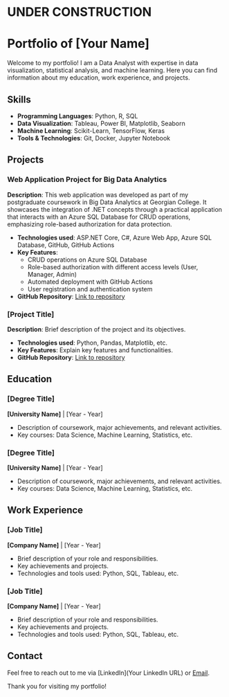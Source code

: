 # UNDER CONSTRUCTION

# Portfolio of [Your Name]

Welcome to my portfolio! I am a Data Analyst with expertise in data visualization, statistical analysis, and machine learning. Here you can find information about my education, work experience, and projects.

## Skills

- **Programming Languages**: Python, R, SQL
- **Data Visualization**: Tableau, Power BI, Matplotlib, Seaborn
- **Machine Learning**: Scikit-Learn, TensorFlow, Keras
- **Tools & Technologies**: Git, Docker, Jupyter Notebook


## Projects

### Web Application Project for Big Data Analytics
**Description**: This web application was developed as part of my postgraduate coursework in Big Data Analytics at Georgian College. It showcases the integration of .NET concepts through a practical application that interacts with an Azure SQL Database for CRUD operations, emphasizing role-based authorization for data protection.

- **Technologies used**: ASP.NET Core, C#, Azure Web App, Azure SQL Database, GitHub, GitHub Actions
- **Key Features**:
  - CRUD operations on Azure SQL Database
  - Role-based authorization with different access levels (User, Manager, Admin)
  - Automated deployment with GitHub Actions
  - User registration and authentication system
- **GitHub Repository**: [Link to repository](https://github.com/brandaovh/dotnetsql)

### [Project Title]
**Description**: Brief description of the project and its objectives.

- **Technologies used**: Python, Pandas, Matplotlib, etc.
- **Key Features**: Explain key features and functionalities.
- **GitHub Repository**: [Link to repository](URL)

## Education

### [Degree Title]
**[University Name]** | [Year - Year]

- Description of coursework, major achievements, and relevant activities.
- Key courses: Data Science, Machine Learning, Statistics, etc.

### [Degree Title]
**[University Name]** | [Year - Year]

- Description of coursework, major achievements, and relevant activities.
- Key courses: Data Science, Machine Learning, Statistics, etc.

## Work Experience

### [Job Title]
**[Company Name]** | [Year - Year]

- Brief description of your role and responsibilities.
- Key achievements and projects.
- Technologies and tools used: Python, SQL, Tableau, etc.

### [Job Title]
**[Company Name]** | [Year - Year]

- Brief description of your role and responsibilities.
- Key achievements and projects.
- Technologies and tools used: Python, SQL, Tableau, etc.

## Contact

Feel free to reach out to me via [LinkedIn](Your LinkedIn URL) or [Email](mailto:YourEmail@example.com).

Thank you for visiting my portfolio!

